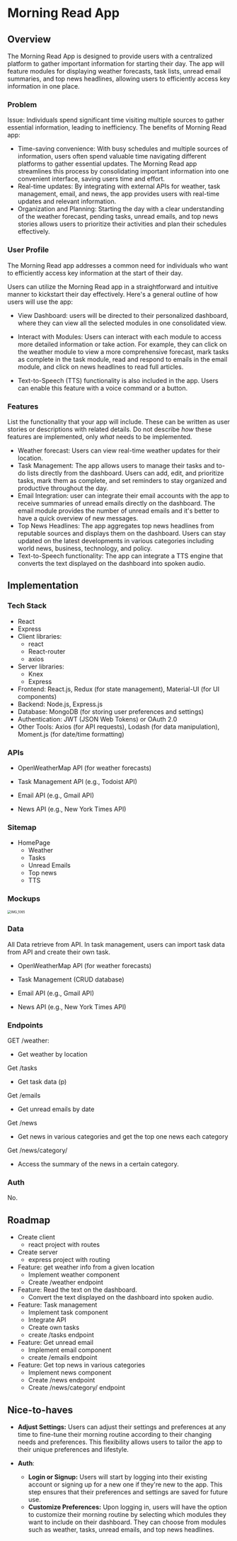 # Morning Read App

## Overview

The Morning Read App is designed to provide users with a centralized platform to gather important information for starting their day. The app will feature modules for displaying weather forecasts, task lists, unread email summaries, and top news headlines, allowing users to efficiently access key information in one place.

### Problem

Issue: Individuals spend significant time visiting multiple sources to gather essential information, leading to inefficiency. The benefits of Morning Read app:

- Time-saving convenience: With busy schedules and multiple sources of information, users often spend valuable time navigating different platforms to gather essential updates. The Morning Read app streamlines this process by consolidating important information into one convenient interface, saving users time and effort.
- Real-time updates: By integrating with external APIs for weather, task management, email, and news, the app provides users with real-time updates and relevant information. 
- Organization and Planning: Starting the day with a clear understanding of the weather forecast, pending tasks, unread emails, and top news stories allows users to prioritize their activities and plan their schedules effectively. 

### User Profile

The Morning Read app addresses a common need for individuals who want to efficiently access key information at the start of their day. 

Users can utilize the Morning Read app in a straightforward and intuitive manner to kickstart their day effectively. Here's a general outline of how users will use the app:

- View Dashboard: users will be directed to their personalized dashboard, where they can view all the selected modules in one consolidated view. 
- Interact with Modules: Users can interact with each module to access more detailed information or take action. For example, they can click on the weather module to view a more comprehensive forecast, mark tasks as complete in the task module, read and respond to emails in the email module, and click on news headlines to read full articles.

- Text-to-Speech (TTS) functionality is also included in the app. Users can enable this feature with a voice command or a button.

### Features

List the functionality that your app will include. These can be written as user stories or descriptions with related details. Do not describe _how_ these features are implemented, only _what_ needs to be implemented.

- Weather forecast: Users can view real-time weather updates for their location.
- Task Management: The app allows users to manage their tasks and to-do lists directly from the dashboard. Users can add, edit, and prioritize tasks, mark them as complete, and set reminders to stay organized and productive throughout the day.
- Email Integration: user can integrate their email accounts with the app to receive summaries of unread emails directly on the dashboard. The email module provides the number of unread emails and it's better to have a quick overview of new messages.
- Top News Headlines: The app aggregates top news headlines from reputable sources and displays them on the dashboard. Users can stay updated on the latest developments in various categories including world news, business, technology, and policy.
- Text-to-Speech functionality: The app can integrate a TTS engine that converts the text displayed on the dashboard into spoken audio.

## Implementation

### Tech Stack

- React
- Express
- Client libraries:
  - react
  - React-router
  - axios
- Server libraries:
  - Knex
  - Express
- Frontend: React.js, Redux (for state management), Material-UI (for UI components)
- Backend: Node.js, Express.js
- Database: MongoDB (for storing user preferences and settings)
- Authentication: JWT (JSON Web Tokens) or OAuth 2.0
- Other Tools: Axios (for API requests), Lodash (for data manipulation), Moment.js (for date/time formatting)

### APIs

- OpenWeatherMap API (for weather forecasts)

- Task Management API (e.g., Todoist API)
- Email API (e.g., Gmail API)
- News API (e.g., New York Times API)

### Sitemap

- HomePage
  - Weather
  - Tasks
  - Unread Emails
  - Top news
  - TTS

### Mockups

<img src="./IMG_1065.jpg" alt="IMG_1065" style="zoom:50%;" />

### Data

All Data retrieve from API. In task management, users can import task data from API and create their own task. 

- OpenWeatherMap API (for weather forecasts)

- Task Management (CRUD database)
- Email API (e.g., Gmail API)
- News API (e.g., New York Times API)

### Endpoints

GET /weather:

- Get weather by location

Get /tasks

- Get task data (p)

Get /emails

- Get unread emails by date

Get /news

- Get news in various categories and get the top one news each category

Get /news/category/

- Access the summary of the news in a certain category.

### Auth

No. 

## Roadmap

- Create client
  - react project with routes
- Create server
  - express project with routing
- Feature: get weather info from a given location
  - Implement weather component
  - Create /weather endpoint
- Feature: Read the text on the dashboard. 
  - Convert the text displayed on the dashboard into spoken audio.
- Feature: Task management
  - Implement task component
  - Integrate API
  - Create own tasks 
  - create /tasks endpoint
- Feature: Get unread email
  - Implement email component
  - create /emails endpoint
- Feature: Get top news in various categories
  - Implement news component
  - Create /news endpoint
  - Create /news/category/ endpoint

## Nice-to-haves

- **Adjust Settings:** Users can adjust their settings and preferences at any time to fine-tune their morning routine according to their changing needs and preferences. This flexibility allows users to tailor the app to their unique preferences and lifestyle.

- **Auth**: 
  - **Login or Signup:** Users will start by logging into their existing account or signing up for a new one if they're new to the app. This step ensures that their preferences and settings are saved for future use.
  - **Customize Preferences:** Upon logging in, users will have the option to customize their morning routine by selecting which modules they want to include on their dashboard. They can choose from modules such as weather, tasks, unread emails, and top news headlines.
